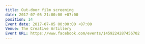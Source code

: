 ```yaml
---
title: Out-door film screening
date: 2017-07-05 21:00:00 +07:00
position: 14
Event date: 2017-07-05 00:00:00 +07:00
Venue: The Creative Artillery
Event URL: https://www.facebook.com/events/1459224287456702
---
```


